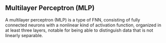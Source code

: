 
## Multilayer Perceptron (MLP)

A multilayer perceptron (MLP) is a type of FNN, consisting of fully connected neurons with a nonlinear kind of activation function, organized in at least three layers, notable for being able to distinguish data that is not linearly separable.